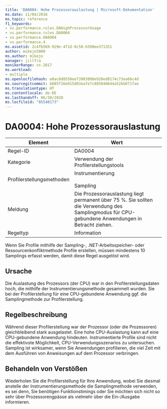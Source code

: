 ```yaml
---
title: 'DA0004: Hohe Prozessorauslastung | Microsoft-Dokumentation'
ms.date: 11/04/2016
ms.topic: reference
f1_keywords:
- vs.performance.rules.DAHighProcessorUsage
- vs.performance.rules.DA0004
- vs.performance.DA0004
- vs.performance.4
ms.assetid: 2c4fb569-929e-4f1d-8c50-b590ee371351
author: mikejo5000
ms.author: mikejo
manager: jillfra
monikerRange: vs-2017
ms.workload:
- multiple
ms.openlocfilehash: e0ac8d8558ee73903898e920ed8174c73ea66c4d
ms.sourcegitcommit: b885f26e015d03eafe7c885040644a52bb071fae
ms.translationtype: HT
ms.contentlocale: de-DE
ms.lasthandoff: 06/30/2020
ms.locfileid: "85548173"
---
```

# <a name="da0004-high-processor-usage"></a>DA0004: Hohe Prozessorauslastung

|Element|Wert|
|-|-|
|Regel-ID|DA0004|
|Kategorie|Verwendung der Profilerstellungstools|
|Profilerstellungsmethoden|Instrumentierung<br /><br /> Sampling|
|Meldung|Die Prozessorauslastung liegt permanent über 75 %. Sie sollten die Verwendung des Samplingmodus für CPU-gebundene Anwendungen in Betracht ziehen.|
|Regeltyp|Information|

 Wenn Sie Profile mithilfe der Sampling-, .NET-Arbeitsspeicher- oder Ressourcenkonfliktmethode Profile erstellen, müssen mindestens 10 Samplings erfasst werden, damit diese Regel ausgelöst wird.

## <a name="cause"></a>Ursache
 Die Auslastung des Prozessors (der CPU) war in den Profilerstellungsdaten hoch, die mithilfe der Instrumentierungsmethode gesammelt wurden. Sie bei der Profilerstellung für eine CPU-gebundene Anwendung ggf. die Samplingmethode zur Profilerstellung.

## <a name="rule-description"></a>Regelbeschreibung
 Während dieser Profilerstellung war der Prozessor (oder die Prozessoren) gleichbleibend stark ausgelastet. Eine hohe CPU-Auslastung kann auf eine CPU-gebundene Anwendung hindeuten. Instrumentierte Profile sind nicht die effektivste Möglichkeit, CPU-Verwendungsszenarios zu untersuchen. Sampling ist wirksamer, wenn Sie Anwendungen profilieren, die viel Zeit mit dem Ausführen von Anweisungen auf dem Prozessor verbringen.

## <a name="how-to-fix-violations"></a>Behandeln von Verstößen
 Wiederholen Sie die Profilerstellung für Ihre Anwendung, wobei Sie diesmal anstelle der Instrumentierungsmethode die Samplingmethode verwenden, es sei denn, Sie benötigen Funktionstimings oder Sie möchten sich nicht so sehr über Prozessorengpässe als vielmehr über die Ein-/Ausgabe informieren.
